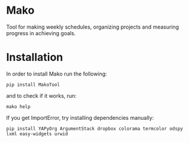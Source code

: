
Mako
==============

Tool for making weekly schedules, organizing projects and measuring progress in achieving goals. 


# Installation 

In order to install Mako run the following:

    pip install MakoTool

and to check if it works, run:

    mako help 

If you get ImportError, try installing dependencies manually:

    pip install YAPyOrg ArgumentStack dropbox colorama termcolor odspy lxml easy-widgets urwid

